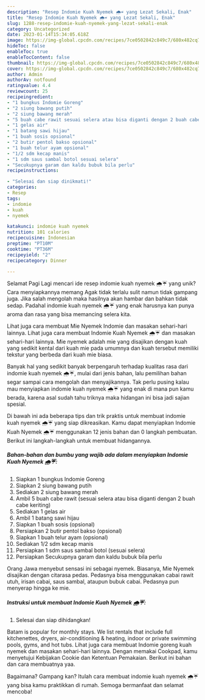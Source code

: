 ```yaml
---
description: "Resep Indomie Kuah Nyemek 🌧☔️ yang Lezat Sekali, Enak"
title: "Resep Indomie Kuah Nyemek 🌧☔️ yang Lezat Sekali, Enak"
slug: 1288-resep-indomie-kuah-nyemek-yang-lezat-sekali-enak
category: Uncategorized
date: 2023-01-14T15:34:05.618Z
image: https://img-global.cpcdn.com/recipes/7ce0502842c849c7/680x482cq70/indomie-kuah-nyemek-foto-resep-utama.jpg
hideToc: false
enableToc: true
enableTocContent: false
thumbnail: https://img-global.cpcdn.com/recipes/7ce0502842c849c7/680x482cq70/indomie-kuah-nyemek-foto-resep-utama.jpg
cover: https://img-global.cpcdn.com/recipes/7ce0502842c849c7/680x482cq70/indomie-kuah-nyemek-foto-resep-utama.jpg
author: Admin
authorAv: notfound
ratingvalue: 4.4
reviewcount: 25
recipeingredient:
- "1 bungkus Indomie Goreng"
- "2 siung bawang putih"
- "2 siung bawang merah"
- "5 buah cabe rawit sesuai selera atau bisa diganti dengan 2 buah cabe keriting"
- "1 gelas air"
- "1 batang sawi hijau"
- "1 buah sosis opsional"
- "2 butir pentol bakso opsional"
- "1 buah telur ayam opsional"
- "1/2 sdm kecap manis"
- "1 sdm saus sambal botol sesuai selera"
- "Secukupnya garam dan kaldu bubuk bila perlu"
recipeinstructions:

- "Selesai dan siap dinikmati!"
categories:
- Resep
tags:
- indomie
- kuah
- nyemek

katakunci: indomie kuah nyemek 
nutrition: 101 calories
recipecuisine: Indonesian
preptime: "PT10M"
cooktime: "PT36M"
recipeyield: "2"
recipecategory: Dinner

---
```



Selamat Pagi Lagi mencari ide resep indomie kuah nyemek 🌧☔️ yang unik? Cara menyiapkannya memang Agak tidak terlalu sulit namun tidak gampang juga. Jika salah mengolah maka hasilnya akan hambar dan bahkan tidak sedap. Padahal indomie kuah nyemek 🌧☔️ yang enak harusnya kan punya aroma dan rasa yang bisa memancing selera kita.


Lihat juga cara membuat Mie Nyemek Indomie dan masakan sehari-hari lainnya. Lihat juga cara membuat Indomie Kuah Nyemek 🌧☔️ dan masakan sehari-hari lainnya. Mie nyemek adalah mie yang disajikan dengan kuah yang sedikit kental dari kuah mie pada umumnya dan kuah tersebut memiliki tekstur yang berbeda dari kuah mie biasa.

Banyak hal yang sedikit banyak berpengaruh terhadap kualitas rasa dari indomie kuah nyemek 🌧☔️, mulai dari jenis bahan, lalu pemilihan bahan segar sampai cara mengolah dan menyajikannya. Tak perlu pusing kalau mau menyiapkan indomie kuah nyemek 🌧☔️ yang enak di mana pun kamu berada, karena asal sudah tahu triknya maka hidangan ini bisa jadi sajian spesial.


Di bawah ini ada beberapa tips dan trik praktis untuk membuat indomie kuah nyemek 🌧☔️ yang siap dikreasikan. Kamu dapat menyiapkan Indomie Kuah Nyemek 🌧☔️ menggunakan 12 jenis bahan dan 0 langkah pembuatan. Berikut ini langkah-langkah untuk membuat hidangannya.

<!--inarticleads1-->

##### Bahan-bahan dan bumbu yang wajib ada dalam menyiapkan Indomie Kuah Nyemek 🌧☔️:

1. Siapkan 1 bungkus Indomie Goreng
1. Siapkan 2 siung bawang putih
1. Sediakan 2 siung bawang merah
1. Ambil 5 buah cabe rawit (sesuai selera atau bisa diganti dengan 2 buah cabe keriting)
1. Sediakan 1 gelas air
1. Ambil 1 batang sawi hijau
1. Siapkan 1 buah sosis (opsional)
1. Persiapkan 2 butir pentol bakso (opsional)
1. Siapkan 1 buah telur ayam (opsional)
1. Sediakan 1/2 sdm kecap manis
1. Persiapkan 1 sdm saus sambal botol (sesuai selera)
1. Persiapkan Secukupnya garam dan kaldu bubuk bila perlu


Orang Jawa menyebut sensasi ini sebagai nyemek. Biasanya, Mie Nyemek disajikan dengan citarasa pedas. Pedasnya bisa menggunakan cabai rawit utuh, irisan cabai, saus sambal, ataupun bubuk cabai. Pedasnya pun menyerap hingga ke mie. 

<!--inarticleads2-->

##### Instruksi untuk membuat Indomie Kuah Nyemek 🌧☔️:


1. Selesai dan siap dihidangkan!

Batam is popular for monthly stays. We list rentals that include full kitchenettes, dryers, air-conditioning &amp; heating, indoor or private swimming pools, gyms, and hot tubs. Lihat juga cara membuat Indomie goreng kuah nyemek dan masakan sehari-hari lainnya. Dengan memakai Cookpad, kamu menyetujui Kebijakan Cookie dan Ketentuan Pemakaian. Berikut ini bahan dan cara membuatnya yaa. 

Bagaimana? Gampang kan? Itulah cara membuat indomie kuah nyemek 🌧☔️ yang bisa kamu praktikkan di rumah. Semoga bermanfaat dan selamat mencoba!
